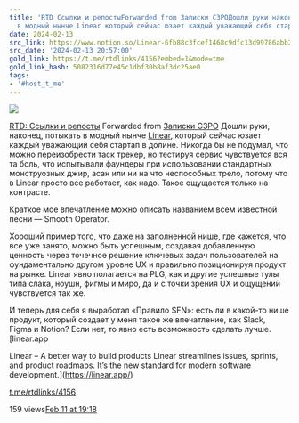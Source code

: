 ```yaml
---
title: 'RTD Ссылки и репостыForwarded from Записки C3POДошли руки наконец потыкать
  в модный нынче Linear который сейчас юзает каждый уважающий себя стартап в '
date: 2024-02-13
src_link: https://www.notion.so/Linear-6fb88c3fcef1468c9dfc13d99786abb2
src_date: '2024-02-13 20:57:00'
gold_link: https://t.me/rtdlinks/4156?embed=1&mode=tme
gold_link_hash: 5082316d77e45c1dbf30b8af3dc25ae0
tags:
- '#host_t_me'
---
```




[*![](https://cdn4.cdn-telegram.org/file/OSP5eSN1Fh5Og4jH5NBxBc3QAzgqHjg8SyCD5TphYcAL91DciL-FdaFVdCUUE21blsgMX6_Euw6qYj0znJomfWcNm0CID6mfmfmqoMLJ15pqsco68PosPtf7kKP_X3OpDin34tBOFtdPMfbHiS9hOsiLuTZmoSV2ngxItKoATygKQt6QSA5vfY7RMnXgFnJ_mVX31etU3BuiWvWTlO0yCCj-cVm-HtfOrveectudQXBX6Xw-hoCfOC3V110Lp6591VwnJtY5SowUdpFWmm3ZSh2_bGQYm-VxafONrOneFzG28g3dnJRNPqM8J5ajxibmoOo6zvCbUHlrt03-GSAmwg.jpg)*](https://t.me/rtdlinks)



[RTD: Ссылки и репосты](https://t.me/rtdlinks)
Forwarded from [Записки C3PO](https://t.me/c3po_notes/155)
Дошли руки, наконец, потыкать в модный нынче [Linear](https://linear.app/), который сейчас юзает каждый уважающий себя стартап в долине. Никогда бы не подумал, что можно переизобрести таск трекер, но тестируя сервис чувствуется вся та боль, что испытывали фаундеры при использовании стандартных монструозных джир, асан или ни на что неспособных трело, потому что в Linear просто все работает, как надо. Такое ощущается только на контрасте.  
  
Краткое мое впечатление можно описать названием всем известной песни — Smooth Operator.  
  
Хороший пример того, что даже на заполненной нише, где кажется, что все уже занято, можно быть успешным, создавая добавленную ценность через точечное решение ключевых задач пользователей на фундаментально другом уровне UX и правильно позиционируя продукт на рынке. Linear явно полагается на PLG, как и другие успешные тулы типа слака, ноушн, фигмы и миро, да и с точки зрения UX и ощущений чувствуется так же.  
  
И теперь для себя я выработал «Правило SFN»: есть ли в какой-то нише продукт, который создает у меня такое же впечатление, как Slack, Figma и Notion? Если нет, то явно есть возможность сделать лучше.
[linear.app

Linear – A better way to build products
Linear streamlines issues, sprints, and product roadmaps. It’s the new standard for modern software development.](https://linear.app/)

[t.me/rtdlinks/4156](https://t.me/rtdlinks/4156)

159 views[Feb 11 at 19:18](https://t.me/rtdlinks/4156)
